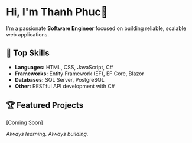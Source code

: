 # Hi, I'm Thanh Phuc👋

I'm a passionate **Software Engineer** focused on building reliable, scalable web applications.

## 🚀 Top Skills  
- **Languages:** HTML, CSS, JavaScript, C#  
- **Frameworks:** Entity Framework (EF), EF Core, Blazor  
- **Databases:** SQL Server, PostgreSQL  
- **Other:** RESTful API development with C#

## 🏆 Featured Projects
[Coming Soon] 

_Always learning. Always building._
